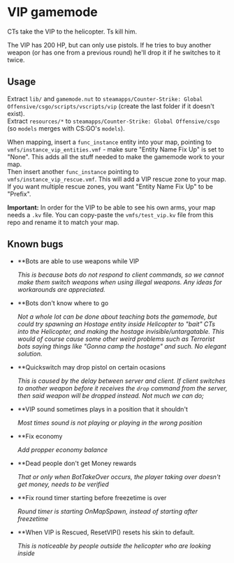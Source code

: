 # VIP gamemode

CTs take the VIP to the helicopter. Ts kill him. 

The VIP has 200 HP, but can only use pistols. If he tries to buy another weapon (or has one from a previous round) he'll drop it if he switches to it twice.

## Usage

Extract `lib/` and `gamemode.nut` to `steamapps/Counter-Strike: Global Offensive/csgo/scripts/vscripts/vip` (create the last folder if it doesn't exist).  
Extract `resources/*` to `steamapps/Counter-Strike: Global Offensive/csgo` (so `models` merges with CS:GO's `models`).

When mapping, insert a `func_instance` entity into your map, pointing to `vmfs/instance_vip_entities.vmf` - make sure "Entity Name Fix Up" is set to "None". This adds all the stuff needed to make the gamemode work to your map.  
Then insert another `func_instance` pointing to `vmfs/instance_vip_rescue.vmf`. This will add a VIP rescue zone to your map. If you want multiple rescue zones, you want "Entity Name Fix Up" to be "Prefix".

**Important:** In order for the VIP to be able to see his own arms, your map needs a `.kv` file. You can copy-paste the `vmfs/test_vip.kv` file from this repo and rename it to match your map.

## Known bugs
- **Bots are able to use weapons while VIP  

    _This is because bots do not respond to client commands, so we cannot make them switch weapons when using illegal weapons. Any ideas for workarounds are appreciated._

- **Bots don't know where to go  

    _Not a whole lot can be done about teaching bots the gamemode, but could try spawning an Hostage entity inside Helicopter to "bait" CTs into the Helicopter, and making the hostage invisible/untargatable. This would of course cause some other weird problems such as Terrorist bots saying things like "Gonna camp the hostage" and such. No elegant solution._

- **Quickswitch may drop pistol on certain ocasions  

    _This is caused by the delay between server and client. If client switches to another weapon before it receives the `drop` command from the server, then said weapon will be dropped instead. Not much we can do;_

- **VIP sound sometimes plays in a position that it shouldn't

    _Most times sound is not playing or playing in the wrong position_

- **Fix economy

    _Add propper economy balance_

- **Dead people don't get Money rewards

    _That or only when BotTakeOver occurs, the player taking over doesn't get money, needs to be verified_

- **Fix round timer starting before freezetime is over

    _Round timer is starting OnMapSpawn, instead of starting after freezetime_

- **When VIP is Rescued, ResetVIP() resets his skin to default.

    _This is noticeable by people outside the helicopter who are looking inside_
